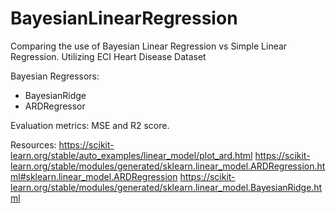 # BayesianLinearRegression
Comparing the use of Bayesian Linear Regression vs Simple Linear Regression.
Utilizing ECI Heart Disease Dataset

Bayesian Regressors: 
- BayesianRidge 
- ARDRegressor 

Evaluation metrics: MSE and R2 score.

Resources:
https://scikit-learn.org/stable/auto_examples/linear_model/plot_ard.html
https://scikit-learn.org/stable/modules/generated/sklearn.linear_model.ARDRegression.html#sklearn.linear_model.ARDRegression
https://scikit-learn.org/stable/modules/generated/sklearn.linear_model.BayesianRidge.html
